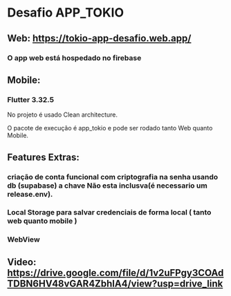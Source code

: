 # Desafio APP_TOKIO

## Web: https://tokio-app-desafio.web.app/
### O app web está hospedado no firebase
 
## Mobile:

### Flutter 3.32.5
No projeto é usado Clean architecture.

O pacote de execução é app_tokio e pode ser rodado tanto Web quanto Mobile.


## Features Extras:

### criação de conta funcional com criptografia na senha usando db (supabase) a chave Não esta inclusva(é necessario um release.env).
### Local Storage para salvar credenciais de forma local ( tanto web quanto mobile )
### WebView

## Video: https://drive.google.com/file/d/1v2uFPgy3COAdTDBN6HV48vGAR4ZbhlA4/view?usp=drive_link
